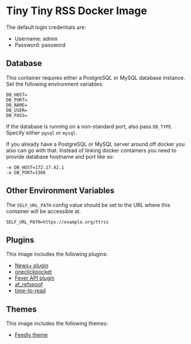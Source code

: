 # Tiny Tiny RSS Docker Image

The default login credentials are:

* Username: admin
* Password: password

## Database

This container requires either a PostgreSQL or MySQL database instance. Set the following environment variables:

```
DB_HOST=
DB_PORT=
DB_NAME=
DB_USER=
DB_PASS=
```

If the database is running on a non-standard port, also pass `DB_TYPE`. Specify either `pgsql` or `mysql`.

If you already have a PostgreSQL or MySQL server around off docker you also can go with that.
Instead of linking docker containers you need to provide database hostname and port like so:

```
-e DB_HOST=172.17.42.1
-e DB_PORT=3306
```

## Other Environment Variables

The `SELF_URL_PATH` config value should be set to the URL where this container will be accessible at. 

```
SELF_URL_PATH=https://example.org/ttrss
```

## Plugins

This image includes the following plugins:

- [News+ plugin](https://github.com/voidstern/tt-rss-newsplus-plugin)
- [oneclickpocket](https://github.com/fxneumann/oneclickpocket)
- [Fever API plugin](https://github.com/DigitalDJ/tinytinyrss-fever-plugin/)
- [af_refspoof](https://github.com/Alekc/af_refspoof)
- [time-to-read](https://git.tt-rss.org/fox/ttrss-time-to-read)

## Themes

This image includes the following themes:

- [Feedly theme](https://github.com/levito/tt-rss-feedly-theme)
